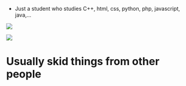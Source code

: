 - Just a student who studies C++, html, css, python, php, javascript, java,...

<img src="https://discord.c99.nl/widget/theme-4/525500996185489428.png"></img>

<img src="https://github-readme-stats.vercel.app/api?username=ndkcuber&show_icons=true&theme=radical"></img>

<h1>Usually skid things from other people</h1>





<!---
ndkcuber/ndkcuber is a ✨ special ✨ repository because its `README.md` (this file) appears on your GitHub profile.
You can click the Preview link to take a look at your changes.
--->
